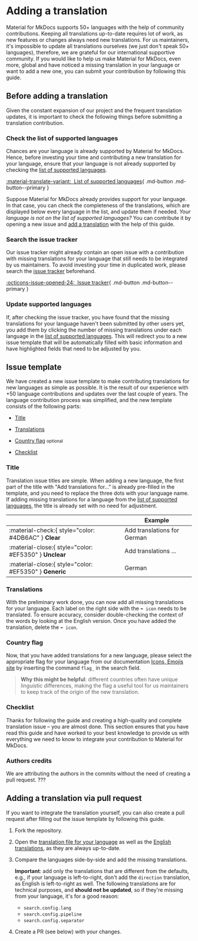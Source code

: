 # Adding a translation

Material for MkDocs supports 50+ languages with the help of community
contributions. Keeping all translations up-to-date requires lot of work, as new 
features or changes always need new translations. For us maintainers, it's 
impossible to update all translations ourselves (we just don't speak 50+ 
languages), therefore, we are grateful for our international supportive 
community. If you would like to help us make Material for MkDocs, even more, 
global and have noticed a missing translation in your language or want to add a 
new one, you can submit your contribution by following this guide.

## Before adding a translation

Given the constant expansion of our project and the frequent translation updates, 
it is important to check the following things before submitting a translation 
contribution.

### Check the list of supported languages

Chances are your language is already supported by Material for MkDocs. Hence, 
before investing your time and contributing a new translation for your language, 
ensure that your language is not already supported by checking the 
[list of supported languages].

[:material-translate-variant:&nbsp; List of supported languages][List of supported languages]{ .md-button .md-button--primary }

  [List of supported languages]: https://squidfunk.github.io/mkdocs-material/setup/changing-the-language/#site-language

Suppose Material for MkDocs already provides support for your language. In that 
case, you can check the completeness of the translations, which are displayed 
below every language in the list, and update them if needed. _Your language is 
not on the list of supported languages?_ You can contribute it by opening a new 
issue and [add a translation] with the help of this guide.

  [Add a translation]: https://github.com/squidfunk/mkdocs-material/issues/new?assignees=&labels=change+request&template=04-add-a-translation.yml&title=Add+translations+for+...


### Search the issue tracker

Our issue tracker might already contain an open issue with a contribution with 
missing translations for your language that still needs to be integrated by us 
maintainers. To avoid investing your time in duplicated work, please search the 
[issue tracker] beforehand.

[:octicons-issue-opened-24:&nbsp; Issue tracker][Issue tracker]{ .md-button .md-button--primary }

  [issue tracker]: https://github.com/squidfunk/mkdocs-material/issues

### Update supported languages

If, after checking the issue tracker, you have found that the missing 
translations for your language haven't been submitted by other users yet, you 
add them by clicking the number of missing translations under each language in 
the [list of supported languages]. This will redirect you to a new issue 
template that will be automatically filled with basic information and have 
highlighted fields that need to be adjusted by you.

 [List of supported languages]: https://squidfunk.github.io/mkdocs-material/setup/changing-the-language/#site-language


## Issue template

We have created a new issue template to make contributing translations for new 
languages as simple as possible. It is the result of our experience with +50
language contributions and updates over the last couple of years. The language 
contribution process was simplified, and the new template consists of the 
following parts:

- [Title]
- [Translations]
- [Country flag] <small>optional</small>
- [Checklist]

  [Title]: #title
  [Translations]: #translations
  [Country flag]: #country-flag
  [Checklist]: #checklist

### Title

Translation issue titles are simple. When adding a new language, the first part 
of the title with "Add translations for..." is already pre-filled in the 
template, and you need to replace the three dots with your language name. If 
adding missing translations for a language from the [list of supported languages], 
the title is already set with no need for adjustment. 

| <!-- --> | Example  |
| -------- | -------- | 
| :material-check:{ style="color: #4DB6AC" } __Clear__ | Add translations for German
| :material-close:{ style="color: #EF5350" } __Unclear__ | Add translations ...
| :material-close:{ style="color: #EF5350" } __Generic__ | German

 [List of supported languages]: https://squidfunk.github.io/mkdocs-material/setup/changing-the-language/#site-language

### Translations

With the preliminary work done, you can now add all missing translations for 
your language. Each label on the right side with the `⬅️ icon` needs to be 
translated. To ensure accuracy, consider double-checking the context of the 
words by looking at the English version. Once you have added the translation, 
delete the `⬅️ icon`.

### Country flag

Now, that you have added translations for a new language, please select the 
appropriate flag for your language from our documentation [Icons, Emojis site] 
by inserting the command `flag_` in the search field.

> __Why this might be helpful__: different countries often have unique 
> linguistic differences, making the flag a useful tool for us maintainers to 
> keep track of the origin of the new translation.

 [Icons, Emojis site]: https://squidfunk.github.io/mkdocs-material/reference/icons-emojis/#search


### Checklist

Thanks for following the guide and creating a high-quality and complete 
translation issue – you are almost done. This section ensures that you have read 
this guide and have worked to your best knowledge to provide us with everything 
we need to know to integrate your contribution to Material for MkDocs.

### Authors credits

We are attributing the authors in the commits without the need of creating a 
pull request. ???

## Adding a translation via pull request 

If you want to integrate the translation yourself, you can also create a pull 
request after filling out the issue template by following this guide.

1.  Fork the repository.

2.  Open the [translation file for your language] as well as the 
    [English translations], as they are always up-to-date.
    
3.  Compare the languages side-by-side and add the missing translations.

    __Important__: add only the translations that are different from the 
    defaults, e.g., if your language is left-to-right, don't add the `direction` 
    translation, as English is left-to-right as well.
    The following translations are for technical purposes, and __should not be 
    updated__, so if they're missing from your language, it's for a good reason:

    - `search.config.lang`
    - `search.config.pipeline`
    - `search.config.separator`

3.  Create a PR (see below) with your changes.

  [translation file for your language]: https://github.com/squidfunk/mkdocs-material/tree/master/src/partials/languages
  [English translations]: https://github.com/squidfunk/mkdocs-material/tree/master/src/partials/languages/en.html






